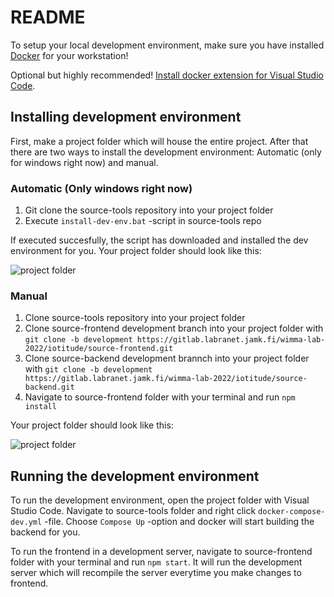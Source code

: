 # README

To setup your local development environment, make sure you have installed [Docker](https://www.docker.com/) for your workstation!

Optional but highly recommended! [Install docker extension for Visual Studio Code](https://code.visualstudio.com/docs/containers/overview).

## Installing development environment

First, make a project folder which will house the entire project. After that there are two ways to install the development environment: Automatic (only for windows right now) and manual.

### Automatic (Only windows right now)

1. Git clone the source-tools repository into your project folder
2. Execute `install-dev-env.bat` -script in source-tools repo

If executed succesfully, the script has downloaded and installed the dev environment for you. Your project folder should look like this:

![project folder](https://gitlab.labranet.jamk.fi/wimma-lab-2022/iotitude/core/-/raw/master/docs/assets/project-folder.png)

### Manual

1. Clone source-tools repository into your project folder
2. Clone source-frontend development branch into your project folder with `git clone -b development https://gitlab.labranet.jamk.fi/wimma-lab-2022/iotitude/source-frontend.git`
3. Clone source-backend development brannch into your project folder with `git clone -b development https://gitlab.labranet.jamk.fi/wimma-lab-2022/iotitude/source-backend.git`
4. Navigate to source-frontend folder with your terminal and run `npm install`

Your project folder should look like this:

![project folder](https://gitlab.labranet.jamk.fi/wimma-lab-2022/iotitude/core/-/raw/master/docs/assets/project-folder.png)

## Running the development environment

To run the development environment, open the project folder with Visual Studio Code. Navigate to source-tools folder and right click `docker-compose-dev.yml` -file. Choose `Compose Up` -option and docker will start building the backend for you.

To run the frontend in a development server, navigate to source-frontend folder with your terminal and run `npm start`. It will run the development server which will recompile the server everytime you make changes to frontend.
